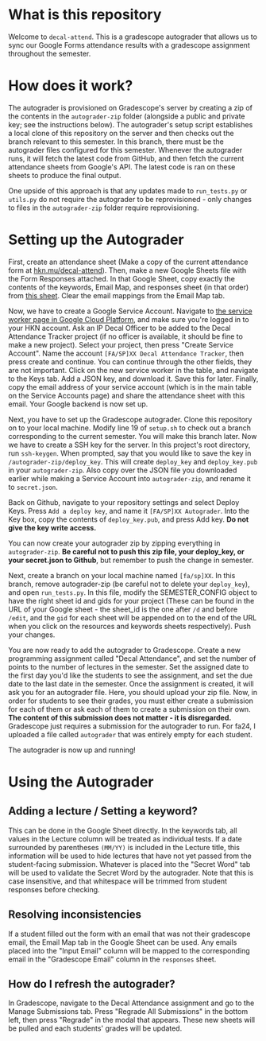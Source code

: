 # What is this repository

Welcome to `decal-attend`. This is a gradescope autograder that allows us to sync our Google Forms attendance results with a gradescope assignment throughout the semester.

# How does it work?

The autograder is provisioned on Gradescope's server by creating a zip of the contents in the `autograder-zip` folder (alongside a public and private key; see the instructions below). The autograder's setup script establishes a local clone of this repository on the server and then checks out the branch relevant to this semester. In this branch, there must be the autograder files configured for this semester. Whenever the autograder runs, it will fetch the latest code from GitHub, and then fetch the current attendance sheets from Google's API. The latest code is ran on these sheets to produce the final output.

One upside of this approach is that any updates made to `run_tests.py` or `utils.py` do not require the autograder to be reprovisioned - only changes to files in the `autograder-zip` folder require reprovisioning.

# Setting up the Autograder

First, create an attendance sheet (Make a copy of the current attendance form at [hkn.mu/decal-attend](https://hkn.mu/decal.attend)). Then, make a new Google Sheets file with the Form Responses attached. In that Google Sheet, copy exactly the contents of the keywords, Email Map, and responses sheet (in that order) from [this sheet](https://docs.google.com/spreadsheets/d/1NZFt_ZgkvujTZaKIsiY_mNkP-ixJUOkRPyUBogQZaRY/edit?gid=1457747331#gid=1457747331). Clear the email mappings from the Email Map tab.

Now, we have to create a Google Service Account. Navigate to [the service worker page in Google Cloud Platform](https://console.cloud.google.com/iam-admin/serviceaccounts), and make sure you're logged in to your HKN account. Ask an IP Decal Officer to be added to the Decal Attendance Tracker project (if no officer is available, it should be fine to make a new project). Select your project, then press "Create Service Account". Name the account `[FA/SP]XX Decal Attendance Tracker`, then press create and continue. You can continue through the other fields, they are not important. Click on the new service worker in the table, and navigate to the Keys tab. Add a JSON key, and download it. Save this for later. Finally, copy the email address of your service account (which is in the main table on the Service Accounts page) and share the attendance sheet with this email. Your Google backend is now set up.

Next, you have to set up the Gradescope autograder. Clone this repository on to your local machine. Modify line 19 of `setup.sh` to check out a branch corresponding to the current semester. You will make this branch later. Now we have to create a SSH key for the server. In this project's root directory, run `ssh-keygen`. When prompted, say that you would like to save the key in `/autograder-zip/deploy_key`. This will create `deploy_key` and `deploy_key.pub` in your `autograder-zip`. Also copy over the JSON file you downloaded earlier while making a Service Account into `autograder-zip`, and rename it to `secret.json`.

Back on Github, navigate to your repository settings and select Deploy Keys. Press `Add a deploy key`, and name it `[FA/SP]XX Autograder`. Into the Key box, copy the contents of `deploy_key.pub`, and press Add key. **Do not give the key write access.**

You can now create your autograder zip by zipping everything in `autograder-zip`. **Be careful not to push this zip file, your deploy_key, or your secret.json to Github**, but remember to push the change in semester.

Next, create a branch on your local machine named `[fa/sp]XX`. In this branch, remove autograder-zip (be careful not to delete your `deploy_key`), and open `run_tests.py`. In this file, modify the SEMESTER_CONFIG object to have the right sheet id and gids for your project (These can be found in the URL of your Google sheet - the sheet_id is the one after `/d` and before `/edit`, and the `gid` for each sheet will be appended on to the end of the URL when you click on the resources and keywords sheets respectively). Push your changes.

You are now ready to add the autograder to Gradescope. Create a new programming assignment called "Decal Attendance", and set the number of points to the number of lectures in the semester. Set the assigned date to the first day you'd like the students to see the assignment, and set the due date to the last date in the semester. Once the assignment is created, it will ask you for an autograder file. Here, you should upload your zip file. Now, in order for students to see their grades, you must either create a submission for each of them or ask each of them to create a submission on their own. **The content of this submission does not matter - it is disregarded.** Gradescope just requires a submission for the autograder to run. For fa24, I uploaded a file called `autograder` that was entirely empty for each student.

The autograder is now up and running!

# Using the Autograder

## Adding a lecture / Setting a keyword?

This can be done in the Google Sheet directly. In the keywords tab, all values in the Lecture column will be treated as individual tests. If a date surrounded by parentheses `(MM/YY)` is included in the Lecture title, this information will be used to hide lectures that have not yet passed from the student-facing submission. Whatever is placed into the "Secret Word" tab will be used to validate the Secret Word by the autograder. Note that this is case insensitive, and that whitespace will be trimmed from student responses before checking.

## Resolving inconsistencies

If a student filled out the form with an email that was not their gradescope email, the Email Map tab in the Google Sheet can be used. Any emails placed into the "Input Email" column will be mapped to the corresponding email in the "Gradescope Email" column in the `responses` sheet.

## How do I refresh the autograder?

In Gradescope, navigate to the Decal Attendance assignment and go to the Manage Submissions tab. Press "Regrade All Submissions" in the bottom left, then press "Regrade" in the modal that appears. These new sheets will be pulled and each students' grades will be updated.
